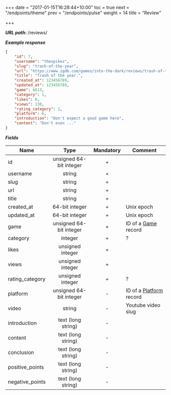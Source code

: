 +++
date = "2017-01-15T16:28:44+10:00"
toc = true
next = "/endpoints/theme"
prev = "/endpoints/pulse"
weight = 14
title = "Review"

+++

***URL path:*** /reviews/

***Example response***

```json
{
    "id": 7,
    "username": "thespikez",
    "slug": "trash-of-the-year",
    "url": "https://www.igdb.com/games/into-the-dark/reviews/trash-of-the-year",
    "title": "Trash of the year.",
    "created_at": 123456789,
    "updated_at": 123456789,
    "game": 6613,
    "category": 1,
    "likes": 0,
    "views": 138,
    "rating_category": 2,
    "platform": 6,
    "introduction": "Don't expect a good game here",
    "content": "Don't even ..."
}
```

***Fields***

| Name            | Type                    | Mandatory | Comment |
| --------------- |:-----------------------:|:---------:| ------- |
| id              | unsigned 64-bit integer |     +     ||
| username        | string                  |     +     ||
| slug            | string                  |     +     ||
| url             | string                  |     +     ||
| title           | string                  |     +     ||
| created_at      | 64-bit integer          |     +     | Unix epoch |
| updated_at      | 64-bit integer          |     +     | Unix epoch |
| game            | unsigned 64-bit integer |     +     | ID of a [Game](../game) record |
| category        | integer                 |     +     | ? |
| likes           | unsigned integer        |     +     ||
| views           | unsigned integer        |     +     ||
| rating_category | unsigned integer        |     +     | ? |
| platform        | unsigned 64-bit integer |     -     | ID of a [Platform](../platform) record |
| video           | string                  |     -     | Youtube video slug |
| introduction    | text (long string)      |     -     ||
| content         | text (long string)      |     -     ||
| conclusion      | text (long string)      |     -     ||
| positive_points | text (long string)      |     -     ||
| negative_points | text (long string)      |     -     ||
